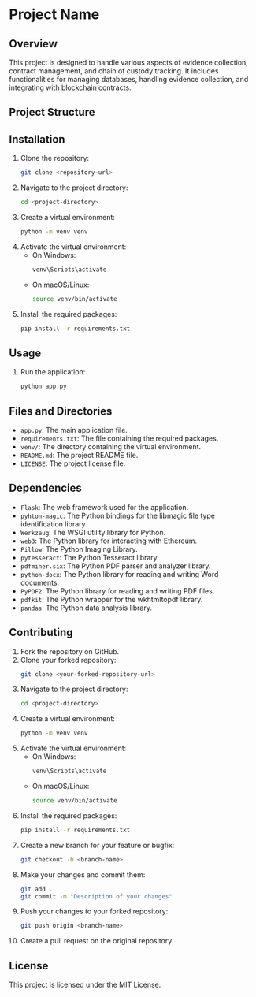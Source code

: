 # Project Name

## Overview

This project is designed to handle various aspects of evidence collection, contract management, and chain of custody tracking. It includes functionalities for managing databases, handling evidence collection, and integrating with blockchain contracts.

## Project Structure



## Installation

1. Clone the repository:
    ```sh
    git clone <repository-url>
    ```
2. Navigate to the project directory:
    ```sh
    cd <project-directory>
    ```
3. Create a virtual environment:
    ```sh
    python -m venv venv
    ```
4. Activate the virtual environment:
    - On Windows:
        ```sh
        venv\Scripts\activate
        ```
    - On macOS/Linux:
        ```sh
        source venv/bin/activate
        ```
5. Install the required packages:
    ```sh
    pip install -r requirements.txt
    ```

## Usage

1. Run the application:
    ```sh
    python app.py
    ```

## Files and Directories

- `app.py`: The main application file.
- `requirements.txt`: The file containing the required packages.
- `venv/`: The directory containing the virtual environment.
- `README.md`: The project README file.
- `LICENSE`: The project license file.

## Dependencies

- `Flask`: The web framework used for the application.
- `pyhton-magic`: The Python bindings for the libmagic file type identification library.
- `Werkzeug`: The WSGI utility library for Python.
- `web3`: The Python library for interacting with Ethereum.
- `Pillow`: The Python Imaging Library.
- `pytesseract`: The Python Tesseract library.
- `pdfminer.six`: The Python PDF parser and analyzer library.
- `python-docx`: The Python library for reading and writing Word documents.
- `PyPDF2`: The Python library for reading and writing PDF files.
- `pdfkit`: The Python wrapper for the wkhtmltopdf library.
- `pandas`: The Python data analysis library.


## Contributing

1. Fork the repository on GitHub.
2. Clone your forked repository:
    ```sh
    git clone <your-forked-repository-url>
    ```
3. Navigate to the project directory:
    ```sh
    cd <project-directory>
    ```
4. Create a virtual environment:
    ```sh
    python -m venv venv
    ```
5. Activate the virtual environment:
    - On Windows:
        ```sh
        venv\Scripts\activate
        ```
    - On macOS/Linux:
        ```sh
        source venv/bin/activate
        ```
6. Install the required packages:
    ```sh
    pip install -r requirements.txt
    ```
7. Create a new branch for your feature or bugfix:
    ```sh
    git checkout -b <branch-name>
    ```
8. Make your changes and commit them:
    ```sh
    git add .
    git commit -m "Description of your changes"
    ```
9. Push your changes to your forked repository:
    ```sh
    git push origin <branch-name>
    ```
10. Create a pull request on the original repository.


## License

This project is licensed under the MIT License.

